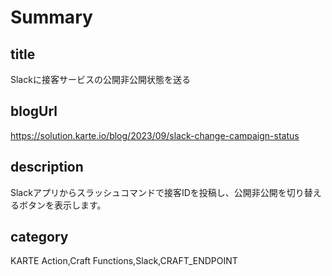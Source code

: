 # Summary

## title

Slackに接客サービスの公開非公開状態を送る

## blogUrl
https://solution.karte.io/blog/2023/09/slack-change-campaign-status

## description

Slackアプリからスラッシュコマンドで接客IDを投稿し、公開非公開を切り替えるボタンを表示します。

## category

KARTE Action,Craft Functions,Slack,CRAFT_ENDPOINT
